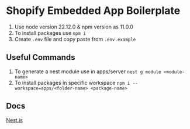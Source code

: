 # Shopify Embedded App Boilerplate

1. Use node version 22.12.0 & npm version as 11.0.0
2. To install packages use `npm i`
3. Create `.env` file and copy paste from `.env.example`

## Useful Commands

1. To generate a nest module use in apps/server `nest g module <module-name>`
2. To install packages in specific workspace `npm i --workspace=apps/<folder-name> <package-name>`

## Docs

[Nest.js](https://docs.nestjs.com/first-steps)
